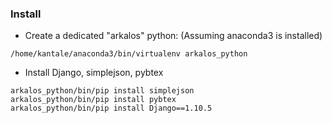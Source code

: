 
### Install 
* Create a dedicated "arkalos" python: (Assuming anaconda3 is installed)

```
/home/kantale/anaconda3/bin/virtualenv arkalos_python
```

* Install Django, simplejson, pybtex

```
arkalos_python/bin/pip install simplejson
arkalos_python/bin/pip install pybtex
arkalos_python/bin/pip install Django==1.10.5
```



